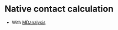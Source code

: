 # Native contact calculation

* With [MDanalysis](https://userguide.mdanalysis.org/1.0.1/examples/analysis/distances_and_contacts/contacts_native_fraction.html)

